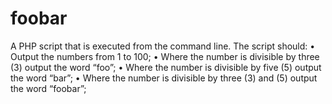 # foobar

A PHP script that is executed from the command line. The script should:
• Output the numbers from 1 to 100;
• Where the number is divisible by three (3) output the word “foo”;
• Where the number is divisible by five (5) output the word “bar”;
• Where the number is divisible by three (3) and (5) output the word “foobar”;
